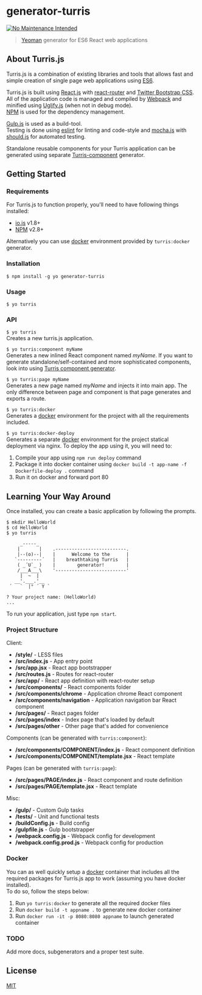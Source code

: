 # generator-turris

[![No Maintenance Intended](http://unmaintained.tech/badge.svg)](http://unmaintained.tech/)

> [Yeoman](http://yeoman.io) generator for ES6 React web applications

## About Turris.js

Turris.js is a combination of existing libraries and tools that allows fast and simple creation of single page web applications using [ES6](http://www.ecma-international.org/publications/standards/Ecma-262.htm).  

Turris.js is built using [React.js](https://facebook.github.io/react/) with [react-router](https://github.com/rackt/react-router) and [Twitter Bootstrap CSS](http://getbootstrap.com/).  
All of the application code is managed and compiled by [Webpack](http://webpack.github.io/) and minified using [Uglify.js](https://github.com/mishoo/UglifyJS2) (when not in debug mode).  
[NPM](https://npmjs.org/) is used for the dependency management.  

[Gulp.js](http://gulpjs.com/) is used as a build-tool.  
Testing is done using [eslint](http://eslint.org/) for linting and code-style and [mocha.js](http://mochajs.org/) with [should.js](https://github.com/visionmedia/should.js/) for automated testing.  

Standalone reusable components for your Turris application can be generated using separate [Turris-component](https://github.com/turrisjs/generator-turris-component) generator.  

## Getting Started

### Requirements

For Turris.js to function properly, you'll need to have following things installed:

* [io.js](https://iojs.org/) v1.8+
* [NPM](https://npmjs.org/) v2.8+

Alternatively you can use [docker](https://www.docker.com/) environment provided by `turris:docker` generator.  

### Installation

```
$ npm install -g yo generator-turris
```

### Usage

```
$ yo turris
```

### API

`$ yo turris`  
Creates a new turris.js application.

`$ yo turris:component myName`  
Generates a new inlined React component named *myName*.
If you want to generate standalone/self-contained and more sophisticated components, look into using [Turris component generator](https://github.com/turrisjs/generator-turris-component).

`$ yo turris:page myName`  
Generates a new page named *myName* and injects it into main app.
The only difference between page and component is that page generates and exports a route.

`$ yo turris:docker`  
Generates a [docker](https://www.docker.com/) environment for the project with all the requirements included.

`$ yo turris:docker-deploy`  
Generates a separate [docker](https://www.docker.com/) environment for the project statical deployment via nginx.
To deploy the app using it, you will need to:
1. Compile your app using `npm run deploy` command
2. Package it into docker container using `docker build -t app-name -f Dockerfile-deploy .` command
3. Run it on docker and forward port 80


## Learning Your Way Around

Once installed, you can create a basic application by following the prompts.

```shell
$ mkdir HelloWorld
$ cd HelloWorld
$ yo turris

     _-----_
    |       |    .--------------------------.
    |--(o)--|    |      Welcome to the      |
   `---------´   |    breathtaking Turris   |
    ( _´U`_ )    |        generator!        |
    /___A___\    '--------------------------'
     |  ~  |
   __'.___.'__
 ´   `  |° ´ Y `

? Your project name: (HelloWorld)
...
```

To run your application, just type `npm start`.

### Project Structure

Client:
- **/style/** - LESS files
- **/src/index.js** - App entry point
- **/src/app.jsx** - React app bootstrapper
- **/src/routes.js** - Routes for react-router
- **/src/app/** - React app definition with react-router setup
- **/src/components/** - React components folder
- **/src/components/chrome** - Application chrome React component
- **/src/components/navigation** - Application navigation bar React component
- **/src/pages/** - React pages folder
- **/src/pages/index** - Index page that's loaded by default
- **/src/pages/other** - Other page that's added for convenience

Components (can be generated with `turris:component`):
- **/src/components/COMPONENT/index.js** - React component definition
- **/src/components/COMPONENT/template.jsx** - React template

Pages (can be generated with `turris:page`):
- **/src/pages/PAGE/index.js** - React component and route definition
- **/src/pages/PAGE/template.jsx** - React template

Misc:
- **/gulp/** - Custom Gulp tasks
- **/tests/** - Unit and functional tests
- **/buildConfig.js** - Build config
- **/gulpfile.js** - Gulp bootstrapper
- **/webpack.config.js** - Webpack config for development
- **/webpack.config.prod.js** - Webpack config for production

### Docker

You can as well quickly setup a [docker](https://www.docker.com/) container that includes all the required packages for Turris.js app to work (assuming you have docker installed).  
To do so, follow the steps below:  

1. Run `yo turris:docker` to generate all the required docker files
2. Run `docker build -t appname .` to generate new docker container
3. Run `docker run -it -p 8080:8080 appname` to launch generated container

### TODO

Add more docs, subgenerators and a proper test suite.

## License

[MIT](http://opensource.org/licenses/MIT)
